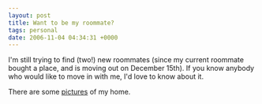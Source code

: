 ```yaml
---
layout: post
title: Want to be my roommate?
tags: personal
date: 2006-11-04 04:34:31 +0000
---
```


I'm still trying to find (two!) new roommates (since my current roommate bought a place, and is moving out on December 15th).  If you know anybody who would like to move in with me, I'd love to know about it.

There are some [pictures](http://www.math.uchicago.edu/~fowler/condo/) of my home.

